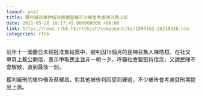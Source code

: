 ```yaml
---
layout: post
title: 獲判緩刑單仲偕及蔡耀昌稱不少被告考慮就刑期上訴
date: 2021-05-28 18:17:45.000000000 +08:00
link: https://news.rthk.hk/rthk/ch/component/k2/1593162-20210528.htm
categories: rthk
---
```


前年十一國慶日未經批准集結案中，被判囚18個月的民陣召集人陳皓桓，在社交專頁上載公開信，表示爭取民主並非一朝一夕，呼籲社會要堅持信念，又說民陣不會解散，直到最後一刻。

獲判緩刑的單仲偕及蔡耀昌，對其他被告判囚感到難過，不少被告會考慮就刑期提出上訴。
